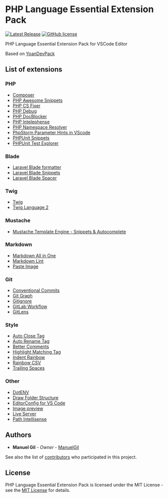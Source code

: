 # PHP Language Essential Extension Pack

[![Latest Release](https://img.shields.io/visual-studio-marketplace/v/imgildev.vscode-php-language-pack?style=flat&label=VS%20Marketplace&logo=visual-studio-code)](https://marketplace.visualstudio.com/items?itemName=imgildev.vscode-php-language-pack)
[![GitHub license](https://img.shields.io/github/license/ManuelGil/vscode-php-language-pack)]()

PHP Language Essential Extension Pack for VSCode Editor

Based on [YoanDevPack](https://marketplace.visualstudio.com/items?itemName=YoanBernabeu.yoandevpack)

## List of extensions

### PHP

- [Composer](https://marketplace.visualstudio.com/items?itemName=devsense.composer-php-vscode)
- [PHP Awesome Snippets](https://marketplace.visualstudio.com/items?itemName=hakcorp.php-awesome-snippets)
- [PHP CS Fixer](https://marketplace.visualstudio.com/items?itemName=junstyle.php-cs-fixer)
- [PHP Debug](https://marketplace.visualstudio.com/items?itemName=xdebug.php-debug)
- [PHP DocBlocker](https://marketplace.visualstudio.com/items?itemName=neilbrayfield.php-docblocker)
- [PHP Intelephense](https://marketplace.visualstudio.com/items?itemName=bmewburn.vscode-intelephense-client)
- [PHP Namespace Resolver](https://marketplace.visualstudio.com/items?itemName=mehedidracula.php-namespace-resolver)
- [PhpStorm Parameter Hints in VScode](https://marketplace.visualstudio.com/items?itemName=mrchetan.phpstorm-parameter-hints-in-vscode)
- [PHPUnit Snippets](https://marketplace.visualstudio.com/items?itemName=onecentlin.phpunit-snippets)
- [PHPUnit Test Explorer](https://marketplace.visualstudio.com/items?itemName=recca0120.vscode-phpunit)

### Blade

- [Laravel Blade formatter](https://marketplace.visualstudio.com/items?itemName=shufo.vscode-blade-formatter)
- [Laravel Blade Snippets](https://marketplace.visualstudio.com/items?itemName=onecentlin.laravel-blade)
- [Laravel Blade Spacer](https://marketplace.visualstudio.com/items?itemName=austenc.laravel-blade-spacer)

### Twig

- [Twig](https://marketplace.visualstudio.com/items?itemName=whatwedo.twig)
- [Twig Language 2](https://marketplace.visualstudio.com/items?itemName=mblode.twig-language-2)

### Mustache

- [Mustache Template Engine - Snippets & Autocomplete](https://marketplace.visualstudio.com/items?itemName=imgildev.vscode-mustache-snippets)

### Markdown

- [Markdown All in One](https://marketplace.visualstudio.com/items?itemName=yzhang.markdown-all-in-one)
- [Markdown Lint](https://marketplace.visualstudio.com/items?itemName=davidanson.vscode-markdownlint)
- [Paste Image](https://marketplace.visualstudio.com/items?itemName=mushan.vscode-paste-image)

### Git

- [Conventional Commits](https://marketplace.visualstudio.com/items?itemName=vivaxy.vscode-conventional-commits)
- [Git Graph](https://marketplace.visualstudio.com/items?itemName=mhutchie.git-graph)
- [Gitignore](https://marketplace.visualstudio.com/items?itemName=codezombiech.gitignore)
- [GitLab Workflow](https://marketplace.visualstudio.com/items?itemName=gitlab.gitlab-workflow)
- [GitLens](https://marketplace.visualstudio.com/items?itemName=eamodio.gitlens)

### Style

- [Auto Close Tag](https://marketplace.visualstudio.com/items?itemName=formulahendry.auto-close-tag)
- [Auto Rename Tag](https://marketplace.visualstudio.com/items?itemName=formulahendry.auto-rename-tag)
- [Better Comments](https://marketplace.visualstudio.com/items?itemName=aaron-bond.better-comments)
- [Highlight Matching Tag](https://marketplace.visualstudio.com/items?itemName=vincaslt.highlight-matching-tag)
- [Indent Rainbow](https://marketplace.visualstudio.com/items?itemName=oderwat.indent-rainbow)
- [Rainbow CSV](https://marketplace.visualstudio.com/items?itemName=mechatroner.rainbow-csv)
- [Trailing Spaces](https://marketplace.visualstudio.com/items?itemName=shardulm94.trailing-spaces)

### Other

- [DotENV](https://marketplace.visualstudio.com/items?itemName=mikestead.dotenv)
- [Draw Folder Structure](https://marketplace.visualstudio.com/items?itemName=jmkrivocapich.drawfolderstructure)
- [EditorConfig for VS Code](https://marketplace.visualstudio.com/items?itemName=editorconfig.editorconfig)
- [Image preview](https://marketplace.visualstudio.com/items?itemName=kisstkondoros.vscode-gutter-preview)
- [Live Server](https://marketplace.visualstudio.com/items?itemName=ritwickdey.liveserver)
- [Path Intellisense](https://marketplace.visualstudio.com/items?itemName=christian-kohler.path-intellisense)

## Authors

- **Manuel Gil** - _Owner_ - [ManuelGil](https://github.com/ManuelGil)

See also the list of [contributors](https://github.com/ManuelGil/vscode-php-language-pack/contributors) who participated in this project.

## License

PHP Language Essential Extension Pack is licensed under the MIT License - see the [MIT License](https://opensource.org/licenses/MIT) for details.
